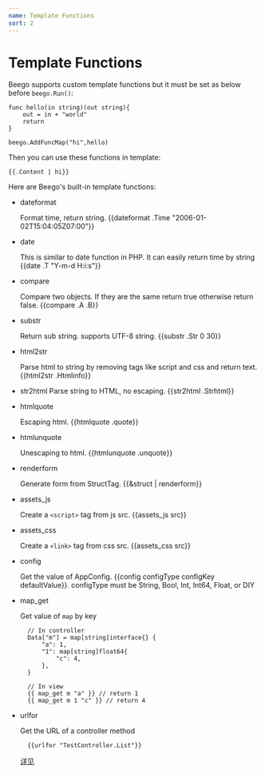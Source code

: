 ```yaml
---
name: Template Functions
sort: 2
---
```


# Template Functions

Beego supports custom template functions but it must be set as below before `beego.Run()`:

	func hello(in string)(out string){
		out = in + "world"
		return
	}
	
	beego.AddFuncMap("hi",hello)

Then you can use these functions in template:

	{{.Content | hi}}

Here are Beego's built-in template functions:

* dateformat

  Format time, return string. {{dateformat .Time "2006-01-02T15:04:05Z07:00"}}

* date

  This is similar to date function in PHP. It can easily return time by string {{date .T "Y-m-d H:i:s"}}

* compare

  Compare two objects. If they are the same return true otherwise return false. {{compare .A .B}}

* substr

  Return sub string. supports UTF-8 string. {{substr .Str 0 30}}

* html2str

  Parse html to string by removing tags like script and css and return text. {{html2str .Htmlinfo}}

* str2html
  Parse string to HTML, no escaping. {{str2html .Strhtml}}

* htmlquote

  Escaping html. {{htmlquote .quote}}

* htmlunquote

  Unescaping to html. {{htmlunquote .unquote}}

* renderform

  Generate form from StructTag. {{&struct | renderform}}
  	
* assets_js

    Create a `<script>` tag from js src. {{assets_js src}}

* assets_css

    Create a `<link>` tag from css src. {{assets_css src}}

* config

    Get the value of AppConfig. {{config configType configKey defaultValue}}. configType must be String, Bool, Int, Int64, Float, or DIY

* map_get

    Get value of `map` by key

        // In controller
        Data["m"] = map[string]interface{} {
            "a": 1,
            "1": map[string]float64{
                "c": 4,
            },
        }

        // In view
        {{ map_get m "a" }} // return 1
        {{ map_get m 1 "c" }} // return 4
        
* urlfor

    Get the URL of a controller method
   
        {{urlfor "TestController.List"}}
        
    [详见](zh-CN/mvc/controller/urlbuilding.md#how-to-use-in-template)
